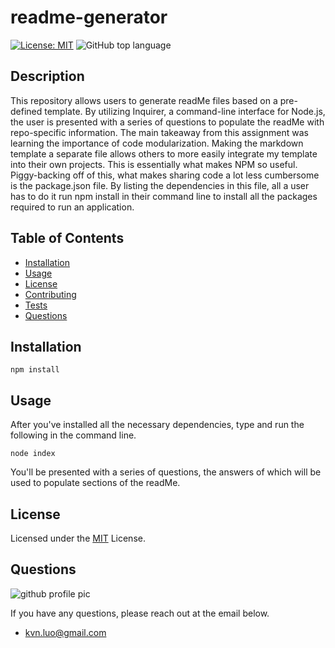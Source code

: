 
# readme-generator
[![License: MIT](https://img.shields.io/badge/License-MIT-yellow.svg)](https://opensource.org/licenses/MIT)
![GitHub top language](https://img.shields.io/github/languages/top/kev-luo/readme-generator)

## Description
This repository allows users to generate readMe files based on a pre-defined template. By utilizing Inquirer, a command-line interface for Node.js, the user is presented with a series of questions to populate the readMe with repo-specific information. The main takeaway from this assignment was learning the importance of code modularization. Making the markdown template a separate file allows others to more easily integrate my template into their own projects. This is essentially what makes NPM so useful. Piggy-backing off of this, what makes sharing code a lot less cumbersome is the package.json file. By listing the dependencies in this file, all a user has to do it run npm install in their command line to install all the packages required to run an application.

## Table of Contents
  - [Installation](#installation)
  - [Usage](#usage)
  - [License](#license)
  - [Contributing](#contributing)
  - [Tests](#tests)
  - [Questions](#questions)

## Installation
    npm install 

## Usage
After you've installed all the necessary dependencies, type and run the following in the command line.
```
node index
```
You'll be presented with a series of questions, the answers of which will be used to populate sections of the readMe.

## License
Licensed under the [MIT](https://opensource.org/licenses/MIT) License.

## Questions
![github profile pic](https://github.com/kev-luo.png?size=100)

If you have any questions, please reach out at the email below.

* [kvn.luo@gmail.com](kvn.luo@gmail.com)
